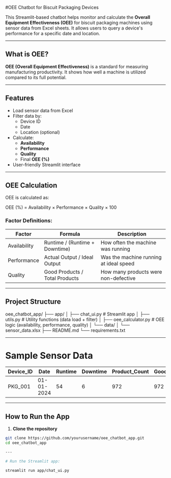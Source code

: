 #OEE Chatbot for Biscuit Packaging Devices

This Streamlit-based chatbot helps monitor and calculate the **Overall Equipment Effectiveness (OEE)** for biscuit packaging machines using sensor data from Excel sheets. It allows users to query a device's performance for a specific date and location.

---

## What is OEE?

**OEE (Overall Equipment Effectiveness)** is a standard for measuring manufacturing productivity. It shows how well a machine is utilized compared to its full potential.

---

## Features

- Load sensor data from Excel
- Filter data by:
  - Device ID
  - Date
  - Location (optional)
- Calculate:
  - **Availability**
  - **Performance**
  - **Quality**
  - Final **OEE (%)**
- User-friendly Streamlit interface

---

## OEE Calculation

OEE is calculated as:

OEE (%) = Availability × Performance × Quality × 100


###  Factor Definitions:
| Factor       | Formula                                 | Description                                  |
|--------------|------------------------------------------|----------------------------------------------|
| Availability | Runtime / (Runtime + Downtime)          | How often the machine was running            |
| Performance  | Actual Output / Ideal Output            | Was the machine running at ideal speed       |
| Quality      | Good Products / Total Products          | How many products were non-defective         |

---

##  Project Structure

oee_chatbot_app/ ├── app/ │ ├── chat_ui.py # Streamlit app │ ├── utils.py # Utility functions (data load + filter) │ ├── oee_calculator.py # OEE logic (availability, performance, quality) │ └── data/ │ └── sensor_data.xlsx ├── README.md └── requirements.txt



---

# Sample Sensor Data

| Device_ID | Date       | Runtime | Downtime | Product_Count | Good_Products | Location |
|-----------|------------|---------|----------|----------------|----------------|----------|
| PKG_001   | 01-01-2024 | 54      | 6        | 972            | 972            | Chennai  |

---

##  How to Run the App

1. **Clone the repository**

```bash
git clone https://github.com/yourusername/oee_chatbot_app.git
cd oee_chatbot_app

---

# Run the Streamlit app:

streamlit run app/chat_ui.py

